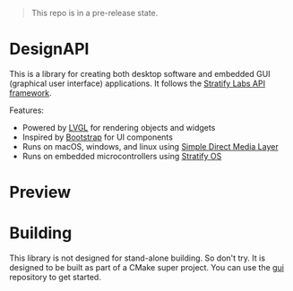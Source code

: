 > This repo is in a pre-release state.

# DesignAPI

This is a library for creating both desktop software and embedded GUI (graphical user interface) applications. It follows the [Stratify Labs API framework](https://github.com/StratifyLabs/DesignAPI).

Features:

- Powered by [LVGL](https://lvgl.io) for rendering objects and widgets
- Inspired by [Bootstrap](https://getbootstrap.com/) for UI components
- Runs on macOS, windows, and linux using [Simple Direct Media Layer](https://www.libsdl.org/)
- Runs on embedded microcontrollers using [Stratify OS](https://github.com/StratifyLabs/StratifyOS)

# Preview



# Building

This library is not designed for stand-alone building. So don't try. It is designed to be built as part of a CMake super project. You can use the [gui](https://github.com/StratifyLabs/gui) repository to get started.

